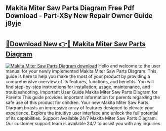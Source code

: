 ## Makita Miter Saw Parts Diagram Free Pdf Download - Part-XSy New Repair Owner Guide j8yje

# <h2><a href="http://dfqacuu.blite.top/?on=Makita+Miter+Saw+Parts+Diagram">🔗Download New 👉🔴 Makita Miter Saw Parts Diagram</a></h2>

[![Makita Miter Saw Parts Diagram download](https://i.imgur.com/lujVjoI.png)](http://dfqacuu.blite.top/?on=Makita+Miter+Saw+Parts+Diagram)
Hello and welcome to the user manual for your newly implemented Makita Miter Saw Parts Diagram. This guide is here to help you make the most of your product by providing a comprehensive overview of its features, functions, and benefits. You will find step-by-step instructions for installation, usage, maintenance, and troubleshooting. Important User Guide Makita Miter Saw Parts Diagram for Parents This guide provides important information for parents regarding the safe use of this product for children. Your new Makita Miter Saw Parts Diagram boasts an impressive array of features designed to elevate your experience. Explore the intuitive user interface and unlock the full potential of its capabilities. Support Available 24/7 Makita Miter Saw Parts Diagram. Our customer support team is available 24/7 to assist you with any inquiries.
